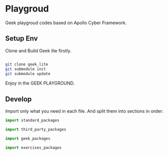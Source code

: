 # Playgroud
Geek playgroud codes based on Apollo Cyber Framework.

## Setup Env

Clone and Build Geek lite firstly.

```bash

git clone geek_lite
git submodule init 
git submodule update 

```

Enjoy in the GEEK PLAYGROUND.


## Develop 

Import only what you need in each file. And split them into sections in order:

```python 
import standard_packages

import third_party_packages

import geek_packages

import exercises_packages
```